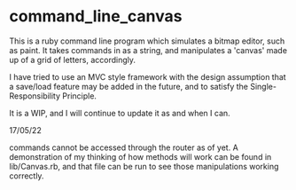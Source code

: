 # command_line_canvas

This is a ruby command line program which simulates a bitmap editor, such as paint. It takes commands in as a string, and manipulates a 'canvas' made up of a grid of letters, accordingly.

I have tried to use an MVC style framework with the design assumption that a save/load feature may be added in the future, and to satisfy the Single-Responsibility Principle.

It is a WIP, and I will continue to update it as and when I can.

17/05/22

commands cannot be accessed through the router as of yet. A demonstration of my thinking of how methods will work can be found in lib/Canvas.rb, and that file can be run to see those manipulations working correctly.
